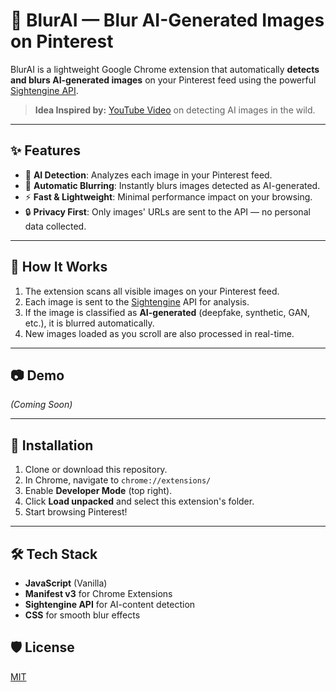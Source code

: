 # 📸 BlurAI — Blur AI-Generated Images on Pinterest

BlurAI is a lightweight Google Chrome extension that automatically **detects and blurs AI-generated images** on your Pinterest feed using the powerful [Sightengine API](https://sightengine.com/).

> **Idea Inspired by:** [YouTube Video](https://www.youtube.com/watch?v=PR73xDbB24c&t=19s) on detecting AI images in the wild.

---

## ✨ Features
- 🧠 **AI Detection**: Analyzes each image in your Pinterest feed.
- 🫣 **Automatic Blurring**: Instantly blurs images detected as AI-generated.
- ⚡ **Fast & Lightweight**: Minimal performance impact on your browsing.
- 🔒 **Privacy First**: Only images' URLs are sent to the API — no personal data collected.

---

## 🔧 How It Works
1. The extension scans all visible images on your Pinterest feed.
2. Each image is sent to the [Sightengine](https://sightengine.com/) API for analysis.
3. If the image is classified as **AI-generated** (deepfake, synthetic, GAN, etc.), it is blurred automatically.
4. New images loaded as you scroll are also processed in real-time.

---

## 📷 Demo
*(Coming Soon)*

---

## 🚀 Installation

1. Clone or download this repository.
2. In Chrome, navigate to `chrome://extensions/`
3. Enable **Developer Mode** (top right).
4. Click **Load unpacked** and select this extension's folder.
5. Start browsing Pinterest!

---

## 🛠️ Tech Stack
- **JavaScript** (Vanilla)
- **Manifest v3** for Chrome Extensions
- **Sightengine API** for AI-content detection
- **CSS** for smooth blur effects


## 🛡️ License
[MIT](LICENSE)
